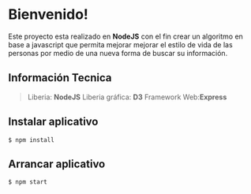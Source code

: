 Bienvenido!
===================

Este proyecto esta realizado en **NodeJS** con el fin crear un algoritmo en base a javascript que permita mejorar mejorar el estilo de vida de las personas por medio de una nueva forma de buscar su información. 

Información Tecnica
-------------
> Liberia: **NodeJS**
> Liberia gráfica: **D3**
> Framework Web:**Express**
## Instalar aplicativo
```
$ npm install
```
## Arrancar aplicativo
```
$ npm start
```
